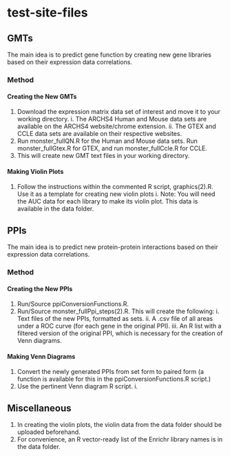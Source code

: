 # test-site-files

## GMTs
The main idea is to predict gene function by creating new gene libraries based on their expression data correlations.

### Method
#### Creating the New GMTs
1. Download the expression matrix data set of interest and move it to your working directory.
        i. The ARCHS4 Human and Mouse data sets are available on the ARCHS4 website/chrome extension.
        ii. The GTEX and CCLE data sets are available on their respective websites.
2. Run monster_fullQN.R for the Human and Mouse data sets. Run monster_fullGtex.R for GTEX, and run monster_fullCcle.R for CCLE.
3. This will create new GMT text files in your working directory.

#### Making Violin Plots
1. Follow the instructions within the commented R script, graphics(2).R. Use it as a template for creating new violin plots
        i. Note: You will need the AUC data for each library to make its violin plot. This data is available in the data folder.

## PPIs
The main idea is to predict new protein-protein interactions based on their expression data correlations.

### Method
#### Creating the New PPIs
1. Run/Source ppiConversionFunctions.R. 
2. Run/Source monster_fullPpi_steps(2).R. This will create the following:
        i. Text files of the new PPIs, formatted as sets.
        ii. A .csv file of all areas under a ROC curve (for each gene in the original PPI).
        iii. An R list with a filtered version of the original PPI, which is necessary for the creation of Venn diagrams.

#### Making Venn Diagrams
1. Convert the newly generated PPIs from set form to paired form (a function is available for this in the ppiConversionFunctions.R script.)
2. Use the pertinent Venn diagram R script.
        i. 

## Miscellaneous
1. In creating the violin plots, the violin data from the data folder should be uploaded beforehand.
2. For convenience, an R vector-ready list of the Enrichr library names is in the data folder. 

